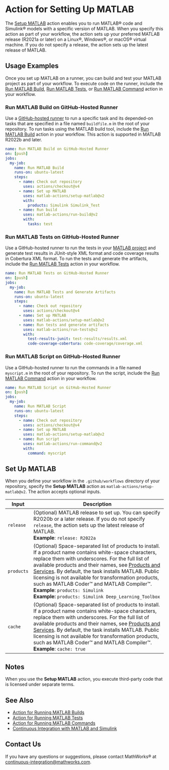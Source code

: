# Action for Setting Up MATLAB

The [Setup MATLAB](#set-up-matlab) action enables you to run MATLAB&reg; code and Simulink&reg; models with a specific version of MATLAB. When you specify this action as part of your workflow, the action sets up your preferred MATLAB release (R2021a or later) on a Linux&reg;, Windows&reg;, or macOS&reg; virtual machine. If you do not specify a release, the action sets up the latest release of MATLAB.

## Usage Examples
Once you set up MATLAB on a runner, you can build and test your MATLAB project as part of your workflow. To execute code on the runner, include the [Run MATLAB Build](https://github.com/matlab-actions/run-build/), [Run MATLAB Tests](https://github.com/matlab-actions/run-tests/), or [Run MATLAB Command](https://github.com/matlab-actions/run-command/) action in your workflow.

### Run MATLAB Build on GitHub-Hosted Runner
Use a [GitHub-hosted runner](https://docs.github.com/en/actions/hosting-your-own-runners/managing-self-hosted-runners/about-self-hosted-runners) to run a specific task and its depended-on tasks that are specified in a file named `buildfile.m` in the root of your repository. To run tasks using the MATLAB build tool, include the [Run MATLAB Build](https://github.com/matlab-actions/run-build/) action in your workflow. This action is supported in MATLAB R2022b and later.

```yaml
name: Run MATLAB Build on GitHub-Hosted Runner
on: [push]
jobs:
  my-job:
    name: Run MATLAB Build
    runs-on: ubuntu-latest
    steps:
      - name: Check out repository
        uses: actions/checkout@v4
      - name: Set up MATLAB
        uses: matlab-actions/setup-matlab@v2
        with:
          products: Simulink Simulink_Test
      - name: Run build
        uses: matlab-actions/run-build@v2
        with:
          tasks: test
```

### Run MATLAB Tests on GitHub-Hosted Runner
Use a GitHub-hosted runner to run the tests in your [MATLAB project](https://www.mathworks.com/help/matlab/projects.html) and generate test results in JUnit-style XML format and code coverage results in Cobertura XML format. To run the tests and generate the artifacts, include the [Run MATLAB Tests](https://github.com/matlab-actions/run-tests/) action in your workflow.

```yaml
name: Run MATLAB Tests on GitHub-Hosted Runner
on: [push]
jobs:
  my-job:
    name: Run MATLAB Tests and Generate Artifacts
    runs-on: ubuntu-latest
    steps:
      - name: Check out repository
        uses: actions/checkout@v4
      - name: Set up MATLAB
        uses: matlab-actions/setup-matlab@v2
      - name: Run tests and generate artifacts
        uses: matlab-actions/run-tests@v2
        with:
          test-results-junit: test-results/results.xml
          code-coverage-cobertura: code-coverage/coverage.xml
```

### Run MATLAB Script on GitHub-Hosted Runner
Use a GitHub-hosted runner to run the commands in a file named `myscript.m` in the root of your repository. To run the script, include the [Run MATLAB Command](https://github.com/matlab-actions/run-command/) action in your workflow.

```yaml
name: Run MATLAB Script on GitHub-Hosted Runner
on: [push]
jobs:
  my-job:
    name: Run MATLAB Script
    runs-on: ubuntu-latest
    steps:
      - name: Check out repository
        uses: actions/checkout@v4
      - name: Set up MATLAB
        uses: matlab-actions/setup-matlab@v2
      - name: Run script
        uses: matlab-actions/run-command@v2
        with:
          command: myscript
```

## Set Up MATLAB
When you define your workflow in the `.github/workflows` directory of your repository, specify the **Setup MATLAB** action as `matlab-actions/setup-matlab@v2`. The action accepts optional inputs.

| Input     | Description |
|-----------|-------------|
| `release` | (Optional) MATLAB release to set up. You can specify R2020b or a later release. If you do not specify `release`, the action sets up the latest release of MATLAB.<br/>**Example**: `release: R2022a`
| `products` | (Optional) Space-separated list of products to install. If a product name contains white-space characters, replace them with underscores. For the full list of available products and their names, see [Products and Services](https://www.mathworks.com/products.html). By default, the task installs MATLAB. Public licensing is not available for transformation products, such as MATLAB Coder&trade; and MATLAB Compiler&trade;.<br/> **Example**: `products: Simulink`</br>**Example:** `products: Simulink Deep_Learning_Toolbox`
| `cache` | (Optional) Space-separated list of products to install. If a product name contains white-space characters, replace them with underscores. For the full list of available products and their names, see [Products and Services](https://www.mathworks.com/products.html). By default, the task installs MATLAB. Public licensing is not available for transformation products, such as MATLAB Coder&trade; and MATLAB Compiler&trade;.<br/> **Example**: `cache: true`

## Notes
When you use the **Setup MATLAB** action, you execute third-party code that is licensed under separate terms.

## See Also
- [Action for Running MATLAB Builds](https://github.com/matlab-actions/run-build/)
- [Action for Running MATLAB Tests](https://github.com/matlab-actions/run-tests/)
- [Action for Running MATLAB Commands](https://github.com/matlab-actions/run-command/)
- [Continuous Integration with MATLAB and Simulink](https://www.mathworks.com/solutions/continuous-integration.html)

## Contact Us
If you have any questions or suggestions, please contact MathWorks&reg; at [continuous-integration@mathworks.com](mailto:continuous-integration@mathworks.com).
